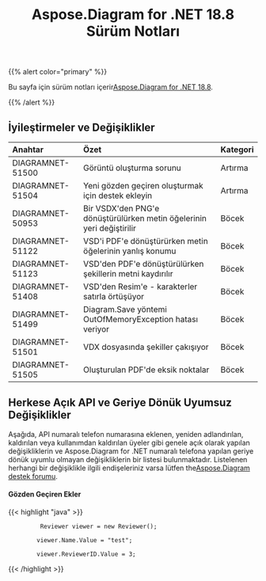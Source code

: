 ﻿---
title: Aspose.Diagram for .NET 18.8 Sürüm Notları
type: docs
weight: 50
url: /tr/net/aspose-diagram-for-net-18-8-release-notes/
---
{{% alert color="primary" %}} 

 Bu sayfa için sürüm notları içerir[Aspose.Diagram for .NET 18.8](https://www.nuget.org/packages/Aspose.Diagram/18.8.0).

{{% /alert %}} 
## **İyileştirmeler ve Değişiklikler**

|**Anahtar**|**Özet**|**Kategori**|
|:- |:- |:- |
|DIAGRAMNET-51500|Görüntü oluşturma sorunu|Artırma|
|DIAGRAMNET-51504|Yeni gözden geçiren oluşturmak için destek ekleyin|Artırma|
|DIAGRAMNET-50953|Bir VSDX'den PNG'e dönüştürülürken metin öğelerinin yeri değiştirilir|Böcek|
|DIAGRAMNET-51122|VSD'i PDF'e dönüştürürken metin öğelerinin yanlış konumu|Böcek|
|DIAGRAMNET-51123|VSD'den PDF'e dönüştürülürken şekillerin metni kaydırılır|Böcek|
|DIAGRAMNET-51408|VSD'den Resim'e - karakterler satırla örtüşüyor|Böcek|
|DIAGRAMNET-51499|Diagram.Save yöntemi OutOfMemoryException hatası veriyor|Böcek|
|DIAGRAMNET-51501|VDX dosyasında şekiller çakışıyor|Böcek|
|DIAGRAMNET-51505|Oluşturulan PDF'de eksik noktalar|Böcek|
## **Herkese Açık API ve Geriye Dönük Uyumsuz Değişiklikler**
Aşağıda, API numaralı telefon numarasına eklenen, yeniden adlandırılan, kaldırılan veya kullanımdan kaldırılan üyeler gibi genele açık olarak yapılan değişikliklerin ve Aspose.Diagram for .NET numaralı telefona yapılan geriye dönük uyumlu olmayan değişikliklerin bir listesi bulunmaktadır. Listelenen herhangi bir değişiklikle ilgili endişeleriniz varsa lütfen the[Aspose.Diagram destek forumu](https://forum.aspose.com/c/diagram/17).
#### **Gözden Geçiren Ekler**
{{< highlight "java" >}}

             Reviewer viewer = new Reviewer();

            viewer.Name.Value = "test";

            viewer.ReviewerID.Value = 3;

{{< /highlight >}}




